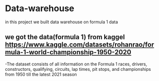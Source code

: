 # Data-warehouse
in this project we built data warehouse on formula 1 data
## we got the data(formula 1) from kaggel https://www.kaggle.com/datasets/rohanrao/formula-1-world-championship-1950-2020
-The dataset consists of all information on the Formula 1 races, drivers, constructors, 
qualifying, circuits, lap times, pit stops, and championships from 1950 till the latest 2021 
season

